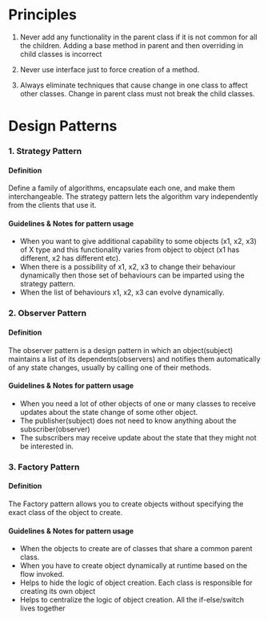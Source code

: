 # Principles

1. Never add any functionality in the parent class if it is not common for all the children. Adding a base method 
in parent and then overriding in child classes is incorrect

2. Never use interface just to force creation of a method.

3. Always eliminate techniques that cause change in one class to affect other classes. Change in parent class must not
break the child classes.

# Design Patterns

### 1. Strategy Pattern

#### Definition
Define a family of algorithms, encapsulate each one, and make them interchangeable. The strategy pattern lets
the algorithm vary independently from the clients that use it.

#### Guidelines & Notes for pattern usage

- When you want to give additional capability to some objects (x1, x2, x3) of X type and this functionality 
varies from object to object (x1 has different, x2 has different etc).
- When there is a possibility of x1, x2, x3 to change their behaviour dynamically then those set of behaviours
can be imparted using the strategy pattern.
- When the list of behaviours x1, x2, x3 can evolve dynamically.

### 2. Observer Pattern

#### Definition
The observer pattern is a design pattern in which an object(subject) maintains a list of its
dependents(observers) and notifies them automatically of any state changes, usually by calling one of 
their methods.

#### Guidelines & Notes for pattern usage
- When you need a lot of other objects of one or many classes to receive updates about the state
change of some other object.
- The publisher(subject) does not need to know anything about the subscriber(observer)
- The subscribers may receive update about the state that they might not be interested in.

### 3. Factory Pattern

#### Definition
The Factory pattern allows you to create objects without specifying the exact class of the object
to create.

#### Guidelines & Notes for pattern usage
- When the objects to create are of classes that share a common parent class.
- When you have to create object dynamically at runtime based on the flow invoked.
- Helps to hide the logic of object creation. Each class is responsible for creating its own object
- Helps to centralize the logic of object creation. All the if-else/switch lives together

